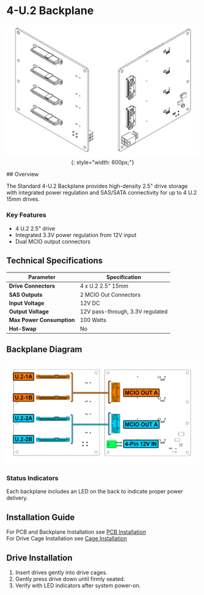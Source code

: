 # 4-U.2 Backplane
<div align="center" markdown="1">

![4-U.2 Backplane](../imgs/U.2Preview.jpg){: style="width: 600px;"}

</div>
## Overview

The Standard 4-U.2 Backplane provides high-density 2.5" drive storage with integrated power regulation and SAS/SATA connectivity for up to 4 U.2 15mm drives.

### Key Features

- 4 U.2 2.5" drive
- Integrated 3.3V power regulation from 12V input
- Dual MCIO output connectors 

## Technical Specifications

<div class="table-center" markdown="1">

| Parameter | Specification |
|-----------|---------------|
| **Drive Connectors** | 4 x U.2 2.5" 15mm |
| **SAS Outputs** | 2 MCIO Out Connectors |
| **Input Voltage** | 12V DC |
| **Output Voltage** | 12V pass-through, 3.3V regulated |
| **Max Power Consumption** | 100 Watts |
| **Hot-Swap** | No |

</div>

## Backplane Diagram

![4-U.2 Backplane](../imgs/U.2Diagram.jpg)

### Status Indicators

Each backplane includes an LED on the back to indicate proper power delivery.

## Installation Guide

For PCB and Backplane Installation see [PCB Installation](../hardware/pcb-installation.md)<br/>
For Drive Cage Installation see [Cage Installation](../hardware/cage-installation.md)

## Drive Installation

1. Insert drives gently into drive cages.
3. Gently press drive down until firmly seated.
4. Verify with LED indicators after system power-on.